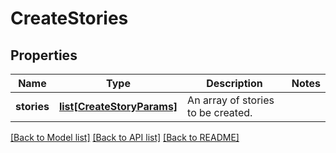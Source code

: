 # CreateStories

## Properties
Name | Type | Description | Notes
------------ | ------------- | ------------- | -------------
**stories** | [**list[CreateStoryParams]**](CreateStoryParams.md) | An array of stories to be created. | 

[[Back to Model list]](../README.md#documentation-for-models) [[Back to API list]](../README.md#documentation-for-api-endpoints) [[Back to README]](../README.md)

